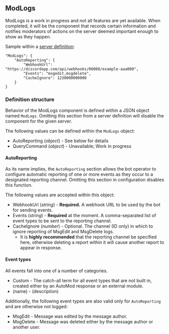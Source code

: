﻿## ModLogs

ModLogs is a work in progress and not all features are yet available.
When completed, it will be the component that records certain information and notifies moderators of actions on the server deemed important enough to show as they happen.

Sample within a [server definition](serverdef.html):
```
"ModLogs": {
	"AutoReporting": {
		"WebhookUrl": "https://discordapp.com/api/webhooks/00000/example-aaa000",
		"Events": "msgedit,msgdelete",
		"CacheIgnore": 1230000000000
	}
}
```

### Definition structure
Behavior of the ModLogs component is defined within a JSON object named `ModLogs`. Omitting this section from a server definition will disable the component for the given server.

The following values can be defined within the `ModLogs` object:
* AutoReporting (*object*) - See below for details
* QueryCommand (*object*) - Unavailable; Work in progress

#### AutoReporting
As its name implies, the `AutoReporting` section allows the bot operator to configure automatic reporting of one or more events as they occur to a designated reporting channel. Omitting this section in configuration disables this function.

The following values are accepted within this object:
* WebhookUrl (*string*) - **Required.** A webhook URL to be used by the bot for sending events.
* Events (*string*) - **Required** at the moment. A comma-separated list of event types to be sent to the reporting channel.
* CacheIgnore (*number*) - Optional. The channel (ID only) in which to ignore reporting of MsgEdit and MsgDelete logs.
  * It is **highly recommended** that the reporting channel be specified here, otherwise deleting a report within it will cause another report to appear in response.

#### Event types
All events fall into one of a number of categories.
* Custom - The catch-all term for all event types that are not built in, created either by an AutoMod response or an external module.
* (name) - (description)

Additionally, the following event types are also valid only for `AutoReporting` and are otherwise not logged:
* MsgEdit - Message was edited by the message author.
* MsgDelete - Message was deleted either by the message author or another user.